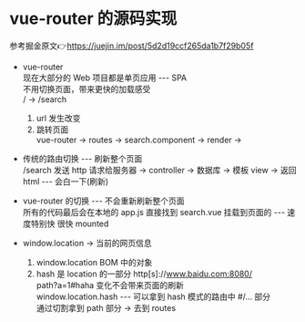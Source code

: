 # vue-router 的源码实现  
参考掘金原文👉https://juejin.im/post/5d2d19ccf265da1b7f29b05f  

- vue-router  
  现在大部分的 Web 项目都是单页应用 --- SPA  
  不用切换页面，带来更快的加载感受  
  / -> /search  
  1. url 发生改变 
  2. 跳转页面  
  vue-router -> routes -> search.component -> render -> <router-view />  

- 传统的路由切换 --- 刷新整个页面  
  /search 发送 http 请求给服务器 -> controller -> 数据库 -> 模板 view -> 返回 html --- 会白一下(刷新)
  
- vue-router 的切换 --- 不会重新刷新整个页面  
  所有的代码最后会在本地的 app.js 直接找到 search.vue 挂载到页面的 <router-view /> --- 速度特别快 很快 mounted  

- window.location -> 当前的网页信息  
  1. window.location BOM 中的对象  
  2. hash 是 location 的一部分 http[s]://www.baidu.com:8080/  
     path?a=1#haha 变化不会带来页面的刷新  
  window.location.hash --- 可以拿到 hash 模式的路由中 #/... 部分  
  通过切割拿到 path 部分 -> 去到 routes  